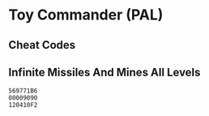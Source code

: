 # Toy Commander (PAL)

## Cheat Codes

## Infinite Missiles And Mines All Levels

```
569771B6 
00009090 
120410F2

```

